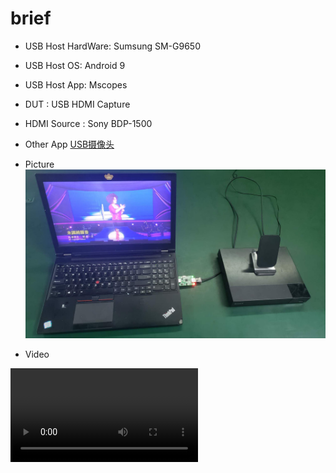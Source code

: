 # brief

+ USB Host HardWare: Sumsung SM-G9650
+ USB Host OS: Android 9
+ USB Host App: Mscopes
+ DUT : USB HDMI Capture
+ HDMI Source : Sony BDP-1500
+ Other App
    [USB摄像头](https://play.google.com/store/apps/details?id=com.shenyaocn.android.usbcamera&hl=zh)

+ Picture
   ![pic](pic.jpg)

+ Video
<video id="video" controls="" preload="none" poster="">
      <source id="mp4" src="" type="video/mp4">
</video>
